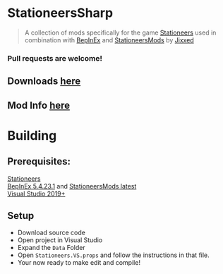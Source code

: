 # StationeersSharp
> A collection of mods specifically for the game [Stationeers](https://store.steampowered.com/app/544550/Stationeers/) 
used in combination with [BepInEx](https://github.com/BepInEx/BepInEx) and [StationeersMods](https://github.com/jixxed/StationeersMods) by [Jixxed](https://github.com/jixxed/)<br>
### Pull requests are welcome!

## Downloads [here](/Build/x64/Release)
## Mod Info [here](/MODS.md)

# Building
## Prerequisites:
[Stationeers](https://store.steampowered.com/app/544550/Stationeers/)<br>
[BepInEx 5.4.23.1](https://docs.bepinex.dev/articles/user_guide/installation/index.html) and [StationeersMods latest](https://github.com/jixxed/StationeersMods/tree/main?tab=readme-ov-file#installation)<br> 
[Visual Studio 2019+](https://visualstudio.microsoft.com)<br>

## Setup
- Download source code
- Open project in Visual Studio
- Expand the `Data` Folder
- Open `Stationeers.VS.props` and follow the instructions in that file.
- Your now ready to make edit and compile!
